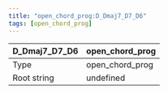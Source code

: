 ```yaml
---
title: "open_chord_prog:D_Dmaj7_D7_D6"
tags: [open_chord_prog]
---
```


|D_Dmaj7_D7_D6|open_chord_prog|
|---|---|
|Type|open_chord_prog|
|Root string|undefined|

